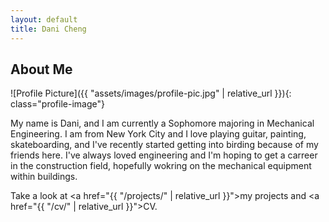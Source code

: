 ```yaml
---
layout: default
title: Dani Cheng
---
```


## About Me


![Profile Picture]({{ "assets/images/profile-pic.jpg" | relative_url }}){: class="profile-image"}

 
My name is Dani, and I am currently a Sophomore majoring in Mechanical Engineering. I am from New York City and I love playing guitar, painting, skateboarding, and I've recently started getting into birding because of my friends here. I've always loved engineering and I'm hoping to get a carreer in the construction field, hopefully wokring on the mechanical equipment within buildings.

Take a look at <a href="{{ "/projects/" | relative_url }}">my projects</a> and <a href="{{ "/cv/" | relative_url }}">CV</a>.
